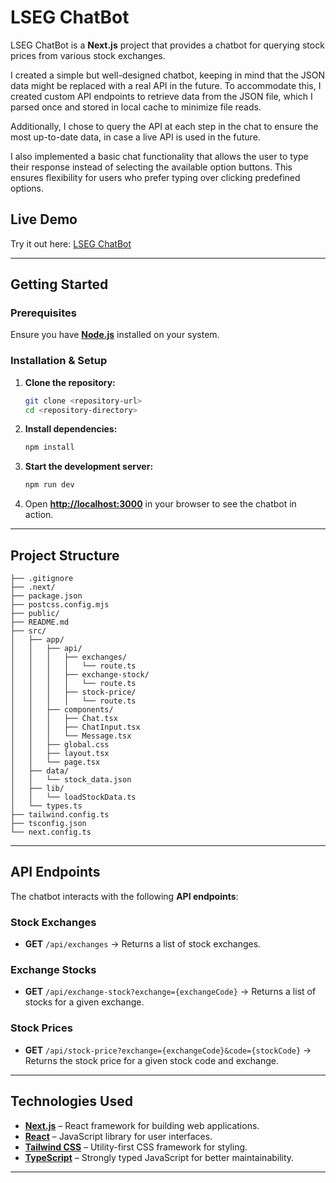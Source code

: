 # LSEG ChatBot

LSEG ChatBot is a **Next.js** project that provides a chatbot for querying stock prices from various stock exchanges.

I created a simple but well-designed chatbot, keeping in mind that the JSON data might be replaced with a real API in the future. To accommodate this, I created custom API endpoints to retrieve data from the JSON file, which I parsed once and stored in local cache to minimize file reads.

Additionally, I chose to query the API at each step in the chat to ensure the most up-to-date data, in case a live API is used in the future.

I also implemented a basic chat functionality that allows the user to type their response instead of selecting the available option buttons. This ensures flexibility for users who prefer typing over clicking predefined options.

## Live Demo

Try it out here: [LSEG ChatBot](https://lseg-chatbot-mu.vercel.app/)

---

## Getting Started

### Prerequisites

Ensure you have **[Node.js](https://nodejs.org/)** installed on your system.

### Installation & Setup

1. **Clone the repository:**

    ```bash
    git clone <repository-url>
    cd <repository-directory>
    ```

2. **Install dependencies:**

    ```bash
    npm install
    ```

3. **Start the development server:**

    ```bash
    npm run dev
    ```

4. Open **[http://localhost:3000](http://localhost:3000)** in your browser to see the chatbot in action.

---

## Project Structure

```
├── .gitignore
├── .next/
├── package.json
├── postcss.config.mjs
├── public/
├── README.md
├── src/
│   ├── app/
│   │   ├── api/
│   │   │   ├── exchanges/
│   │   │   │   └── route.ts
│   │   │   ├── exchange-stock/
│   │   │   │   └── route.ts
│   │   │   ├── stock-price/
│   │   │   │   └── route.ts
│   │   ├── components/
│   │   │   ├── Chat.tsx
│   │   │   ├── ChatInput.tsx
│   │   │   └── Message.tsx
│   │   ├── global.css
│   │   ├── layout.tsx
│   │   └── page.tsx
│   ├── data/
│   │   └── stock_data.json
│   ├── lib/
│   │   └── loadStockData.ts
│   └── types.ts
├── tailwind.config.ts
├── tsconfig.json
└── next.config.ts
```

---

## API Endpoints

The chatbot interacts with the following **API endpoints**:

### Stock Exchanges

-   **GET** `/api/exchanges` → Returns a list of stock exchanges.

### Exchange Stocks

-   **GET** `/api/exchange-stock?exchange={exchangeCode}` → Returns a list of stocks for a given exchange.

### Stock Prices

-   **GET** `/api/stock-price?exchange={exchangeCode}&code={stockCode}` → Returns the stock price for a given stock code and exchange.

---

## Technologies Used

-   **[Next.js](https://nextjs.org/)** – React framework for building web applications.
-   **[React](https://react.dev/)** – JavaScript library for user interfaces.
-   **[Tailwind CSS](https://tailwindcss.com/)** – Utility-first CSS framework for styling.
-   **[TypeScript](https://www.typescriptlang.org/)** – Strongly typed JavaScript for better maintainability.

---
